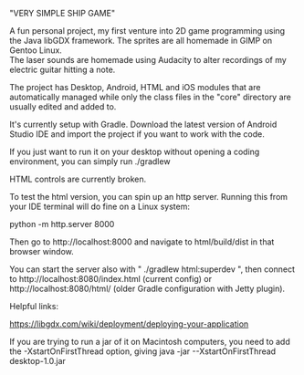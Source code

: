 "VERY SIMPLE SHIP GAME"

A fun personal project, my first venture into 2D game programming using 
the Java libGDX framework.  The sprites are all homemade in GIMP on Gentoo Linux.  
The laser sounds are homemade using Audacity to alter recordings of my electric 
guitar hitting a note.

The project has Desktop, Android, HTML and iOS modules that are automatically managed while only the class files in the "core" directory are usually edited and added to.

It's currently setup with Gradle.  Download the latest version of Android Studio IDE and import the project if you want to work with the code.  


If you just want to run it on your desktop without opening a coding environment, you can simply run ./gradlew 


 HTML controls are currently broken.
 
To test the html version, you can spin up an http server.  Running this from your IDE terminal will do fine on a Linux system:

python -m http.server 8000
 
 Then go to  http://localhost:8000 and navigate to html/build/dist in that browser window.
 
 You can start the server also with " ./gradlew html:superdev ", then connect to http://localhost:8080/index.html (current config) or http://localhost:8080/html/ (older Gradle configuration with Jetty plugin).
 
 Helpful links:
 
 https://libgdx.com/wiki/deployment/deploying-your-application
 
 If you are trying to run a jar of it on Macintosh computers, you need to add the -XstartOnFirstThread option, giving java -jar --XstartOnFirstThread desktop-1.0.jar
 
 
